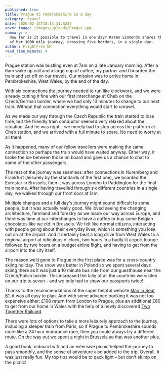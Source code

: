 ```yaml
---
published: true
title: Prague to Pembrokeshire in a day
category: travel
date: 2020-02-12T18:13:31.525Z
cover_image: /images/uploads/Prague.jpg
summary: >-
  How far is it possible to travel in one day? Karen Simmonds shares the story
  of her 1000 mile journey, crossing five borders, in a single day.
author: FlightFree UK
read_time_minute: 4
---
```

Prague station was bustling even at 7am on a late January morning. After a 6am wake up call and a large cup of coffee, my partner and I boarded the train and set off on our travels. Our mission was to arrive home in Pembrokeshire, West Wales, by the end of the day. 

With six connections the journey needed to run like clockwork, and we were already cutting it fine with our first interchange at Cheb on the Czech/German border, where we had only 10 minutes to change to our next train. Without that connection everything would start to unravel.

As we made our way through the Czech Republic the train started to lose time, but the friendly train conductor seemed very relaxed about the situation. And he was right – we merely had to step across the platform at Cheb station, and we arrived with a full minute to spare. No need to worry at all then! 

As it happened, many of our fellow travellers were making the same connection so perhaps the train would have waited anyway. Either way, it broke the ice between those on board and gave us a chance to chat to some of the other passengers.

The rest of the journey was seamless: after connections in Nuremberg and Frankfurt (leisurely by the standards of the first one), we boarded the Eurostar in Brussels, then it was across London to Paddington for the final train home. After having travelled through six different countries in a single day, we walked through our front door at 1am.

Multiple changes and a full day's journey might sound difficult to some people, but it was actually really good. We loved seeing the changing architecture, farmland and forestry as we made our way across Europe, and there was time at our interchanges to have a coffee or buy some Belgian chocolates like we did in Brussels. We felt like normal citizens, interacting with people going about their everyday lives, which is something you lose out on at the airport. And it certainly beat a long drive from West Wales to a regional airport at ridiculous o’ clock, two hours in a badly lit airport lounge followed by two hours on a budget airline flight, and having to get from the airport into the city itself.

The reason we’d gone to Prague in the first place was for a cross-country skiing holiday. The snow was better in Poland so we spent several days skiing there as it was just a 10 minute bus ride from our guesthouse near the Czech/Polish border. This increased the tally of all the countries we visited on our trip to seven – and we only had to show our passports twice!

Thanks to the recommendations of the super helpful website [Man in Seat 61](www.seat61.com), it was all easy to plan. And with some advance booking it was not too expensive either: £108 return from London to Prague, plus an additional £60 to get from our home in Wales with the help of a newly discovered [Two Together Railcard](https://www.twotogether-railcard.co.uk).

There were lots of options to take a more leisurely approach to the journey, including a sleeper train from Paris, so if Prague to Pembrokeshire sounds more like a 24 hour endurance race, then you could always try a different route. On the way out we spent a night in Brussels so that was another plus.

A good book, onboard wifi and an extensive picnic helped the journey to pass smoothly, and the sense of adventure also added to the trip. Overall, it was just really fun. My top tips would be to pack light – but don't skimp on the picnic!
